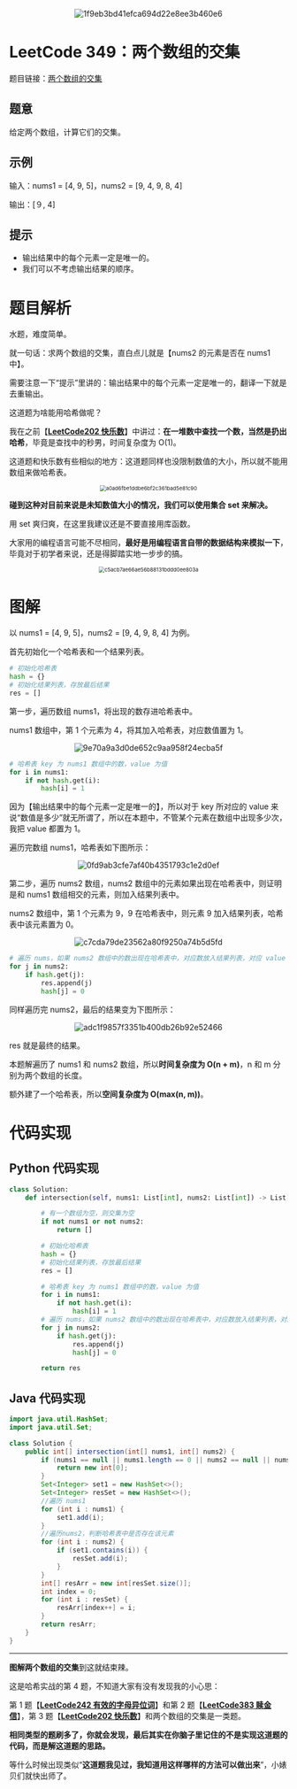 <div align=center>

![1f9eb3bd41efca694d22e8ee3b460e6](https://gitee.com/codegoudan/codegoudanIMG/raw/master/202201/20220102_222340324_0.jpg)

</div>

# LeetCode 349：两个数组的交集

题目链接：[两个数组的交集](https://leetcode-cn.com/problems/intersection-of-two-arrays/)



## 题意

给定两个数组，计算它们的交集。



## 示例

输入：nums1 = [4, 9, 5]，nums2 = [9, 4, 9, 8, 4]

输出：[９, 4]



## 提示

- 输出结果中的每个元素一定是唯一的。
- 我们可以不考虑输出结果的顺序。



# 题目解析

水题，难度简单。

就一句话：求两个数组的交集，直白点儿就是【nums2 的元素是否在 nums1 中】。

需要注意一下“提示”里讲的：输出结果中的每个元素一定是唯一的，翻译一下就是去重输出。

这道题为啥能用哈希做呢？

我在之前【[**LeetCode202 快乐数**](http://mp.weixin.qq.com/s?__biz=MzI0NjAxMDU5NA==&mid=2475921749&idx=1&sn=14793c51448317a6c9dfb4e263a9cc90&chksm=ff22f6d8c8557fce36547a97d745c21c5c941d2777a118ec760fe771832071d90222316d3d89&scene=21#wechat_redirect)】中讲过：**在一堆数中查找一个数，当然是扔出哈希**，毕竟是查找中的秒男，时间复杂度为 O(1)。

这道题和快乐数有些相似的地方：这道题同样也没限制数值的大小，所以就不能用数组来做哈希表。

<div align=center>

<img src="https://gitee.com/codegoudan/codegoudanIMG/raw/master/202201/20220102_222525438_0.jpg" alt="a0ad6fbe1ddbe6bf2c361bad5e81c90" style="zoom:67%;" />

</div>

**碰到这种对目前来说是未知数值大小的情况，我们可以使用集合 set 来解决。**

用 set 爽归爽，在这里我建议还是不要直接用库函数。

大家用的编程语言可能不尽相同，**最好是用编程语言自带的数据结构来模拟一下**，毕竟对于初学者来说，还是得脚踏实地一步步的搞。

<div align=center>

<img src="https://gitee.com/codegoudan/codegoudanIMG/raw/master/202201/20220102_222552008_0.jpg" alt="c5acb7ae66ae56b88131bddd0ee803a" style="zoom: 67%;" />

</div>



# 图解

以 nums1 = [4, 9, 5]，nums2 = [9, 4, 9, 8, 4] 为例。

首先初始化一个哈希表和一个结果列表。

```Python
# 初始化哈希表
hash = {}
# 初始化结果列表，存放最后结果
res = []
```

第一步，遍历数组 nums1，将出现的数存进哈希表中。

nums1 数组中，第 1 个元素为 4，将其加入哈希表，对应数值置为 1。

<div align=center>

![9e70a9a3d0de652c9aa958f24ecba5f](https://gitee.com/codegoudan/codegoudanIMG/raw/master/202201/20220102_222659426_0.jpg)

</div>

```Python
# 哈希表 key 为 nums1 数组中的数，value 为值
for i in nums1:
    if not hash.get(i):
        hash[i] = 1
```

因为【输出结果中的每个元素一定是唯一的】，所以对于 key 所对应的 value 来说“数值是多少”就无所谓了，所以在本题中，不管某个元素在数组中出现多少次，我把 value 都置为 1。

遍历完数组 nums1，哈希表如下图所示：

<div align=center>

![0fd9ab3cfe7af40b4351793c1e2d0ef](https://gitee.com/codegoudan/codegoudanIMG/raw/master/202201/20220102_222735296_0.jpg)

</div>

第二步，遍历 nums2 数组，nums2 数组中的元素如果出现在哈希表中，则证明是和 nums1 数组相交的元素，则加入结果列表中。

nums2 数组中，第 1 个元素为 9，9 在哈希表中，则元素 9 加入结果列表，哈希表中该元素置为 0。

<div align=center>

![c7cda79de23562a80f9250a74b5d5fd](https://gitee.com/codegoudan/codegoudanIMG/raw/master/202201/20220102_222751915_0.jpg)

</div>

```Python
# 遍历 nums，如果 nums2 数组中的数出现在哈希表中，对应数放入结果列表，对应 value 值置-为0
for j in nums2:
    if hash.get(j):
        res.append(j)
        hash[j] = 0
```

同样遍历完 nums2，最后的结果变为下图所示：

<div align=center>

![adc1f9857f3351b400db26b92e52466](https://gitee.com/codegoudan/codegoudanIMG/raw/master/202201/20220102_222819096_0.jpg)

</div>

res 就是最终的结果。

本题解遍历了 nums1 和 nums2 数组，所以**时间复杂度为 O(n + m)**，n 和 m 分别为两个数组的长度。

额外建了一个哈希表，所以**空间复杂度为 O(max(n, m))**。



# 代码实现



## Python 代码实现

```Python
class Solution:
    def intersection(self, nums1: List[int], nums2: List[int]) -> List[int]:

        # 有一个数组为空，则交集为空
        if not nums1 or not nums2:
            return []

        # 初始化哈希表
        hash = {}
        # 初始化结果列表，存放最后结果
        res = []

        # 哈希表 key 为 nums1 数组中的数，value 为值
        for i in nums1:
            if not hash.get(i):
                hash[i] = 1
        # 遍历 nums，如果 nums2 数组中的数出现在哈希表中，对应数放入结果列表，对应 value 值置-为0
        for j in nums2:
            if hash.get(j):
                res.append(j)
                hash[j] = 0

        return res
```



## Java 代码实现

```Java
import java.util.HashSet;
import java.util.Set;

class Solution {
    public int[] intersection(int[] nums1, int[] nums2) {
        if (nums1 == null || nums1.length == 0 || nums2 == null || nums2.length == 0) {
            return new int[0];
        }
        Set<Integer> set1 = new HashSet<>();
        Set<Integer> resSet = new HashSet<>();
        //遍历 nums1
        for (int i : nums1) {
            set1.add(i);
        }
        //遍历nums2，判断哈希表中是否存在该元素
        for (int i : nums2) {
            if (set1.contains(i)) {
                resSet.add(i);
            }
        }
        int[] resArr = new int[resSet.size()];
        int index = 0;
        for (int i : resSet) {
            resArr[index++] = i;
        }
        return resArr;
    }
}
```



---

**图解两个数组的交集**到这就结束辣。

这是哈希实战的第 4 题，不知道大家有没有发现我的小心思：

第 1 题【[**LeetCode242 有效的字母异位词**](http://mp.weixin.qq.com/s?__biz=MzI0NjAxMDU5NA==&mid=2475921505&idx=1&sn=edf8b3420e0b1bf406f98a990074bbe0&chksm=ff22f7ecc8557efa3edfac0d6f107b67bffca87d5debb474e1d33b7b12a7c73ba3b756a280d1&scene=21#wechat_redirect)】和第 2 题【[**LeetCode383 赎金信**](http://mp.weixin.qq.com/s?__biz=MzI0NjAxMDU5NA==&mid=2475921671&idx=1&sn=dbbdcd6ee3704e7d64d00c015f66951f&chksm=ff22f68ac8557f9ceac327e81b5a1b70b3b8f9fa82e6497329b97c5aaef7f32f5fa943df59dc&scene=21#wechat_redirect)】，第 3 题【[**LeetCode202 快乐数**](http://mp.weixin.qq.com/s?__biz=MzI0NjAxMDU5NA==&mid=2475921749&idx=1&sn=14793c51448317a6c9dfb4e263a9cc90&chksm=ff22f6d8c8557fce36547a97d745c21c5c941d2777a118ec760fe771832071d90222316d3d89&scene=21#wechat_redirect)】和两个数组的交集是一类题。

**相同类型的题刷多了，你就会发现，最后其实在你脑子里记住的不是实现这道题的代码，而是解这道题的思路。**

等什么时候出现类似“**这道题我见过，我知道用这样哪样的方法可以做出来**”，小婊贝们就快出师了。
